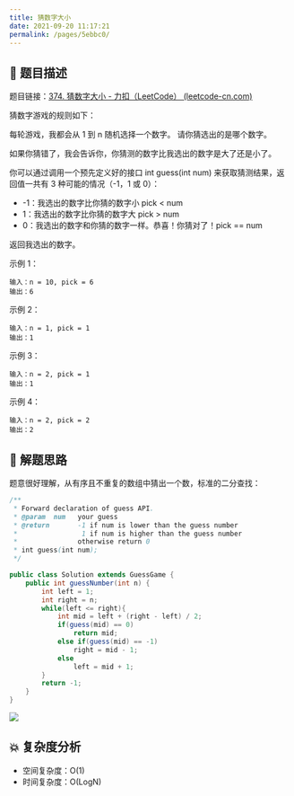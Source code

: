 ```yaml
---
title: 猜数字大小
date: 2021-09-20 11:17:21
permalink: /pages/5ebbc0/
---
```


## 📃 题目描述

题目链接：[374. 猜数字大小 - 力扣（LeetCode） (leetcode-cn.com)](https://leetcode-cn.com/problems/guess-number-higher-or-lower/)

猜数字游戏的规则如下：

每轮游戏，我都会从 1 到 n 随机选择一个数字。 请你猜选出的是哪个数字。

如果你猜错了，我会告诉你，你猜测的数字比我选出的数字是大了还是小了。

你可以通过调用一个预先定义好的接口 int guess(int num) 来获取猜测结果，返回值一共有 3 种可能的情况（-1，1 或 0）：

- -1：我选出的数字比你猜的数字小 pick < num
- 1：我选出的数字比你猜的数字大 pick > num
- 0：我选出的数字和你猜的数字一样。恭喜！你猜对了！pick == num

返回我选出的数字。

示例 1：

```
输入：n = 10, pick = 6
输出：6
```

示例 2：

```
输入：n = 1, pick = 1
输出：1
```

示例 3：

```
输入：n = 2, pick = 1
输出：1
```

示例 4：

```
输入：n = 2, pick = 2
输出：2
```

## 🔔 解题思路

题意很好理解，从有序且不重复的数组中猜出一个数，标准的二分查找：


```java
/** 
 * Forward declaration of guess API.
 * @param  num   your guess
 * @return 	     -1 if num is lower than the guess number
 *			      1 if num is higher than the guess number
 *               otherwise return 0
 * int guess(int num);
 */

public class Solution extends GuessGame {
    public int guessNumber(int n) {
        int left = 1;
        int right = n;
        while(left <= right){
            int mid = left + (right - left) / 2;
            if(guess(mid) == 0)
                return mid;
            else if(guess(mid) == -1)
                right = mid - 1; 
            else
                left = mid + 1;
        }
        return -1;
    }
}
```

![](https://cs-wiki.oss-cn-shanghai.aliyuncs.com/img/20210920122728.png)

## 💥 复杂度分析

- 空间复杂度：O(1)
- 时间复杂度：O(LogN)